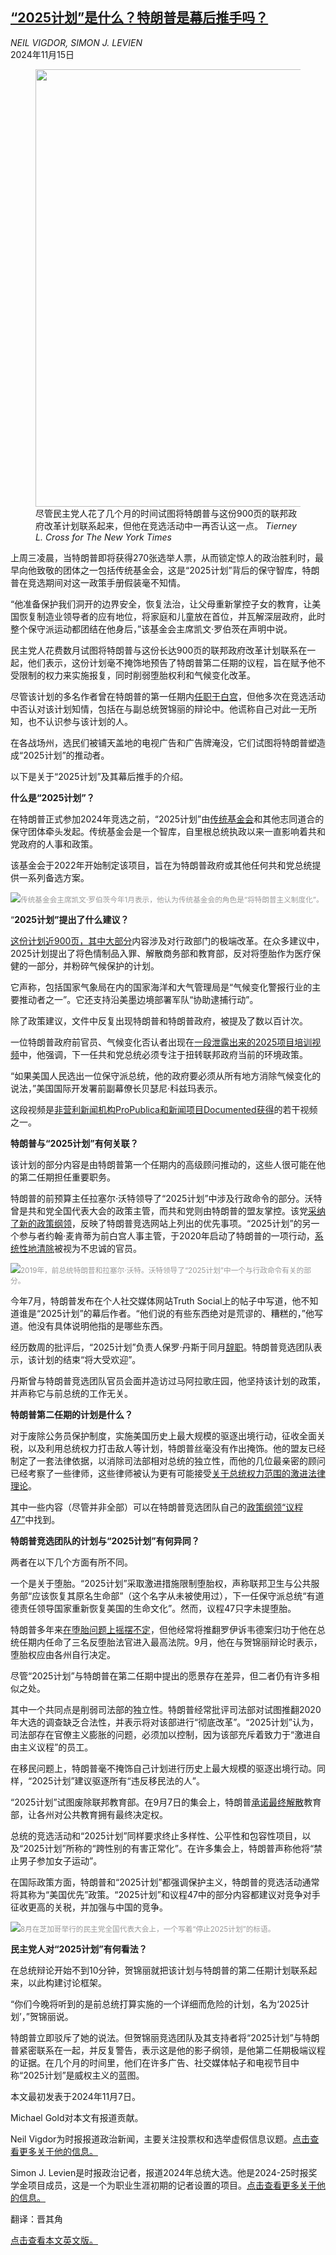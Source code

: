 <!--1731649021000-->
[“2025计划”是什么？特朗普是幕后推手吗？](https://cn.nytimes.com/usa/20241115/trump-project-2025/)
------

<address>NEIL VIGDOR, SIMON J. LEVIEN</address><time pudate="2024-11-15 01:21:09" datetime="2024-11-15 01:21:09">2024年11月15日</time><figure><img src="https://images.weserv.nl/?url=static01.nyt.com/images/2024/11/06/multimedia/06election-live-project-2025-vhpf/06election-live-project-2025-vhpf-master1050.jpg" width="1050" height="700"><figcaption>尽管民主党人花了几个月的时间试图将特朗普与这份900页的联邦政府改革计划联系起来，但他在竞选活动中一再否认这一点。 <cite>Tierney L. Cross for The New York Times</cite></figcaption></figure><section><p>上周三凌晨，当特朗普即将获得270张选举人票，从而锁定惊人的政治胜利时，最早向他致敬的团体之一包括传统基金会，这是“2025计划”背后的保守智库，特朗普在竞选期间对这一政策手册假装毫不知情。</p><p>“他准备保护我们洞开的边界安全，恢复法治，让父母重新掌控子女的教育，让美国恢复制造业领导者的应有地位，将家庭和儿童放在首位，并瓦解深层政府，此时整个保守派运动都团结在他身后，”该基金会主席凯文·罗伯茨在声明中说。</p><p>民主党人花费数月试图将特朗普与这份长达900页的联邦政府改革计划联系在一起，他们表示，这份计划毫不掩饰地预告了特朗普第二任期的议程，旨在赋予他不受限制的权力来实施报复，同时削弱堕胎权利和气候变化改革。</p><p>尽管该计划的多名作者曾在特朗普的第一任期内<a href="https://www.nytimes.com/interactive/2024/10/22/us/politics/project-2025-trump-heritage-foundation.html">任职于白宫</a>，但他多次在竞选活动中否认对该计划知情，包括在与副总统贺锦丽的辩论中。他谎称自己对此一无所知，也不认识参与该计划的人。</p><p>在各战场州，选民们被铺天盖地的电视广告和广告牌淹没，它们试图将特朗普塑造成“2025计划”的推动者。</p><p>以下是关于“2025计划”及其幕后推手的介绍。</p><p><b>什么是“2025计划”？</b></p><p>在特朗普正式参加2024年竞选之前，“2025计划”由<a href="https://www.nytimes.com/2024/01/21/magazine/heritage-foundation-kevin-roberts.html">传统基金会</a>和其他志同道合的保守团体牵头发起。传统基金会是一个智库，自里根总统执政以来一直影响着共和党政府的人事和政策。</p><p>该基金会于2022年开始制定该项目，旨在为特朗普政府或其他任何共和党总统提供一系列备选方案。</p><p><img src="https://images.weserv.nl/?url=static01.nyt.com/images/2024/11/06/multimedia/06election-live-project-2025-lzpg/06election-live-project-2025-lzpg-master1050.jpg"><small style="color: #999;">传统基金会主席凯文·罗伯茨今年1月表示，他认为传统基金会的角色是“将特朗普主义制度化”。</small></p><p>“<b>2025计划”提出了什么建议？</b></p><p><a rel="noopener noreferrer" target="_blank" href="https://static.project2025.org/2025_MandateForLeadership_FULL.pdf">这份计划近900页，其中大部分</a>内容涉及对行政部门的极端改革。在众多建议中，2025计划提出了将色情制品入罪、解散商务部和教育部，反对将堕胎作为医疗保健的一部分，并粉碎气候保护的计划。</p><p>它声称，包括国家气象局在内的国家海洋和大气管理局是“气候变化警报行业的主要推动者之一”。它还支持沿美墨边境部署军队“协助逮捕行动”。</p><p>除了政策建议，文件中反复出现特朗普和特朗普政府，被提及了数以百计次。</p><p>一位特朗普政府前官员、气候变化否认者出现在<a rel="noopener noreferrer" target="_blank" href="https://www.youtube.com/watch?v=ob2nmb97OkY">一段泄露出来的2025项目培训视频</a>中，他强调，下一任共和党总统必须专注于扭转联邦政府当前的环境政策。</p><p>“如果美国人民选出一位保守派总统，他的政府要必须从所有地方消除气候变化的说法，”美国国际开发署前副幕僚长贝瑟尼·科兹玛表示。</p><p>这段视频是<a rel="noopener noreferrer" target="_blank" href="https://www.propublica.org/article/video-project-2025-presidential-training-academy-trump-election">非营利新闻机构ProPublica和新闻项目Documented获得</a>的若干视频之一。</p><p><b>特朗普与“2025计划”有何关联？</b></p><p>该计划的部分内容是由特朗普第一个任期内的高级顾问推动的，这些人很可能在他的第二任期担任重要职务。</p><p>特朗普的前预算主任拉塞尔·沃特领导了“2025计划”中涉及行政命令的部分。沃特曾是共和党全国代表大会的政策主管，而共和党则由特朗普的盟友掌控。该党<a href="https://www.nytimes.com/2024/07/08/us/politics/trump-abortion-gop.html">采纳了新的政策纲领</a>，反映了特朗普竞选网站上列出的优先事项。“2025计划”的另一个参与者约翰·麦肯蒂为前白宫人事主管，于2020年启动了特朗普的一项行动，<a rel="noopener noreferrer" target="_blank" href="https://www.axios.com/2020/06/14/john-mcentee-white-house-trump">系统性地清除</a>被视为不忠诚的官员。</p><p><img src="https://images.weserv.nl/?url=static01.nyt.com/images/2024/11/06/multimedia/06election-live-project-2025-gmjk/06election-live-project-2025-gmjk-master1050.jpg"><small style="color: #999;">2019年，前总统特朗普和拉塞尔·沃特。沃特领导了“2025计划”中一个与行政命令有关的部分。</small></p><p>今年7月，特朗普发布在个人社交媒体网站Truth Social上的帖子中写道，他不知道谁是“2025计划”的幕后作者。“他们说的有些东西绝对是荒谬的、糟糕的，”他写道。他没有具体说明他指的是哪些东西。</p><p>经历数周的批评后，“2025计划”负责人保罗·丹斯于同月<a href="https://www.nytimes.com/2024/07/30/us/politics/project-2025-director-steps-down.html">辞职</a>。特朗普竞选团队表示，该计划的结束“将大受欢迎”。</p><p>丹斯曾与特朗普竞选团队官员会面并造访过马阿拉歌庄园，他坚持该计划的政策，并声称它与前总统的工作无关。</p><p><b>特朗普第二任期的计划是什么？</b></p><p>对于废除公务员保护制度，实施美国历史上最大规模的驱逐出境行动，征收全面关税，以及利用总统权力打击敌人等计划，特朗普丝毫没有作出掩饰。他的盟友已经制定了一套法律依据，以消除司法部相对总统的独立性，而他的几位最亲密的顾问已经考察了一些律师，这些律师被认为更有可能接受<a href="https://www.nytimes.com/2023/11/01/us/politics/trump-2025-lawyers.html">关于总统权力范围的激进法律理论</a>。</p><p>其中一些内容（尽管并非全部）可以在特朗普竞选团队自己的<a rel="noopener noreferrer" target="_blank" href="https://www.donaldjtrump.com/agenda47">政策纲领“议程47”</a>中找到。</p><p><b>特朗普竞选团队的计划与“2025计划”有何异同？</b></p><p>两者在以下几个方面有所不同。</p><p>一个是关于堕胎。“2025计划”采取激进措施限制堕胎权，声称联邦卫生与公共服务部“应该恢复其原名生命部”（这个名字从未被使用过），下一任保守派总统“有道德责任领导国家重新恢复美国的生命文化”。然而，议程47只字未提堕胎。</p><p>特朗普多年来<a href="https://www.nytimes.com/2024/04/08/us/politics/trump-abortion-stance.html">在堕胎问题上摇摆不定</a>，但他经常将推翻罗伊诉韦德案归功于他在总统任期内任命了三名反堕胎法官进入最高法院。9月，他在与贺锦丽辩论时表示，堕胎权应由各州自行决定。</p><p>尽管“2025计划”与特朗普在第二任期中提出的愿景存在差异，但二者仍有许多相似之处。</p><p>其中一个共同点是削弱司法部的独立性。特朗普经常批评司法部对试图推翻2020年大选的调查缺乏合法性，并表示将对该部进行“彻底改革”。“2025计划”认为，司法部存在官僚主义膨胀的问题，必须加以控制，因为该部充斥着致力于“激进自由主义议程”的员工。</p><p>在移民问题上，特朗普毫不掩饰自己计划进行历史上最大规模的驱逐出境行动。同样，“2025计划”建议驱逐所有“违反移民法的人”。</p><p>“2025计划”试图废除联邦教育部。在9月7日的集会上，特朗普<a href="https://www.nytimes.com/2024/09/07/us/politics/trump-rally-wisconsin.html">承诺最终解散</a>教育部，让各州对公共教育拥有最终决定权。</p><p>总统的竞选活动和“2025计划”同样要求终止多样性、公平性和包容性项目，以及“2025计划”所称的“跨性别的有害正常化”。在许多集会上，特朗普声称他将“禁止男子参加女子运动”。</p><p>在国际政策方面，特朗普和“2025计划”都强调保护主义，特朗普的竞选活动通常将其称为“美国优先”政策。“2025计划”和议程47中的部分内容都建议对竞争对手征收更高的关税，并加强与中国的竞争。</p><p><img src="https://images.weserv.nl/?url=static01.nyt.com/images/2024/11/06/multimedia/06election-live-project-2025-bhvj/06election-live-project-2025-bhvj-master1050.jpg"><small style="color: #999;">8月在芝加哥举行的民主党全国代表大会上，一个写着“停止2025计划”的标语。</small></p><p><b>民主党人对“2025计划”有何看法？</b></p><p>在总统辩论开始不到10分钟，贺锦丽就把该计划与特朗普的第二任期计划联系起来，以此构建讨论框架。</p><p>“你们今晚将听到的是前总统打算实施的一个详细而危险的计划，名为‘2025计划’，”贺锦丽说。</p><p>特朗普立即驳斥了她的说法。但贺锦丽竞选团队及其支持者将“2025计划”与特朗普紧密联系在一起，并反复警告，表示这是他的影子纲领，是他第二任期极端议程的证据。在几个月的时间里，他们在许多广告、社交媒体帖子和电视节目中称“2025计划”是威权主义的蓝图。</p></section><footer><p>本文最初发表于2024年11月7日。</p><p>Michael Gold对本文有报道贡献。</p><p>Neil Vigdor为时报报道政治新闻，主要关注投票权和选举虚假信息议题。<a rel="nofollow" target="_blank" href="https://www.nytimes.com/by/neil-vigdor">点击查看更多关于他的信息。</a></p><p>Simon J. Levien是时报政治记者，报道2024年总统大选。他是2024-25时报奖学金项目成员，这是一个为职业生涯初期的记者设置的项目。<a rel="nofollow" target="_blank" href="https://www.nytimes.com/by/simon-j-levien">点击查看更多关于他的信息。</a></p><p>翻译：晋其角</p><p><a rel="nofollow" target="_blank" href="https://www.nytimes.com/2024/11/06/us/politics/trump-project-2025.html">点击查看本文英文版。</a></p></footer>

